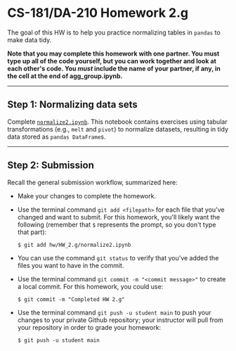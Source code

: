# CS-181/DA-210 Homework 2.g

The goal of this HW is to help you practice normalizing tables in `pandas` to make data tidy.

**Note that you may complete this homework with one partner.  You must type up all of the code yourself, but you can work together and look at each other's code.  You _must_ include the name of your partner, if any, in the cell at the end of agg_group.ipynb.**

---

## Step 1: Normalizing data sets

Complete [`normalize2.ipynb`](normalize2.ipynb).  This notebook contains exercises using tabular transformations (e.g., `melt` and `pivot`) to normalize datasets, resulting in tidy data stored as `pandas DataFrame`s.

---

## Step 2: Submission

Recall the general submission workflow, summarized here:

- Make your changes to complete the homework.

- Use the terminal command `git add <filepath>` for each file that you've changed and want to submit.  For this homework, you'll likely want the following (remember that `$` represents the prompt, so you don't type that part):

    ```
    $ git add hw/HW_2.g/normalize2.ipynb
    ```

- You can use the command `git status` to verify that you've added the files you want to have in the commit.

- Use the terminal command `git commit -m "<commit message>"` to create a local commit.  For this homework, you could use:

    ```
    $ git commit -m "Completed HW 2.g"
    ```

- Use the terminal command `git push -u student main` to push your changes to your private Github repository; your instructor will pull from your repository in order to grade your homework:

    ```
    $ git push -u student main
    ```